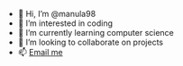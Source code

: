 - 👋 Hi, I’m @manula98
- 👀 I’m interested in coding
- 🌱 I’m currently learning computer science
- 💞️ I’m looking to collaborate on projects
- 📫 [Email me](manulamadubashana@gmail.com)

<!---
manula98/manula98 is a ✨ special ✨ repository because its `README.md` (this file) appears on your GitHub profile.
You can click the Preview link to take a look at your changes.
--->

